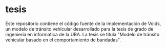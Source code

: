 tesis
=====

Este repositorio contiene el código fuente de la implementación de Voids, un modelo de tránsito vehicular desarrollado para la tesis de grado de ingeniería en informatica de la UBA. La tesis se titula "Modelo de tránsito vehicular basado en el comportamiento de bandadas".

